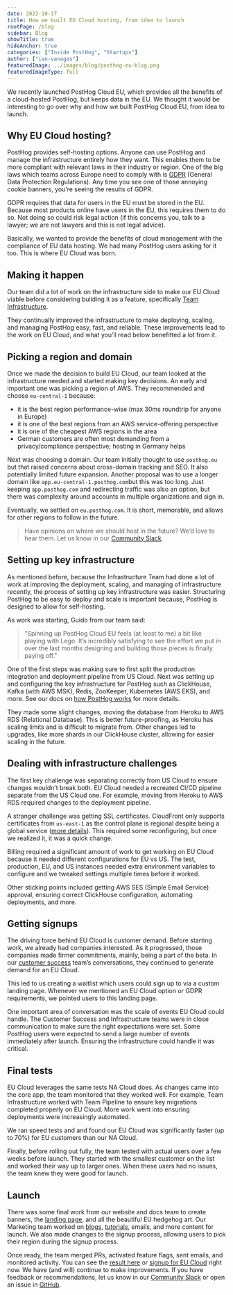 ```yaml
---
date: 2022-10-17
title: How we built EU Cloud hosting, from idea to launch
rootPage: /blog
sidebar: Blog
showTitle: true
hideAnchor: true
categories: ["Inside PostHog", "Startups"]
author: ["ian-vanagas"]
featuredImage: ../images/blog/posthog-eu-blog.png
featuredImageType: full
---
```


We recently launched PostHog Cloud EU, which provides all the benefits of a cloud-hosted PostHog, but keeps data in the EU. We thought it would be interesting to go over why and how we built PostHog Cloud EU, from idea to launch.

## Why EU Cloud hosting?

PostHog provides self-hosting options. Anyone can use PostHog and manage the infrastructure entirely how they want. This enables them to be more compliant with relevant laws in their industry or region. One of the big laws which teams across Europe need to comply with is [GDPR](/docs/integrate/gdpr) (General Data Protection Regulations). Any time you see one of those annoying cookie banners, you’re seeing the results of GDPR. 

GDPR requires that data for users in the EU must be stored in the EU. Because most products online have users in the EU, this requires them to do so. Not doing so could risk legal action (if this concerns you, talk to a lawyer; we are not lawyers and this is not legal advice). 

Basically, we wanted to provide the benefits of cloud management with the compliance of EU data hosting. We had many PostHog users asking for it too. This is where EU Cloud was born.

## Making it happen

Our team did a lot of work on the infrastructure side to make our EU Cloud viable before considering building it as a feature, specifically [Team Infrastructure](/handbook/small-teams/infrastructure). 

They continually improved the infrastructure to make deploying, scaling, and managing PostHog easy, fast, and reliable. These improvements lead to the work on EU Cloud, and what you’ll read below benefitted a lot from it.

## Picking a region and domain

Once we made the decision to build EU Cloud, our team looked at the infrastructure needed and started making key decisions. An early and important one was picking a region of AWS. They recommended and choose `eu-central-1` because:

- it is the best region performance-wise (max 30ms roundtrip for anyone in Europe)
- it is one of the best regions from an AWS service-offering perspective
- it is one of the cheapest AWS regions in the area
- German customers are often most demanding from a privacy/compliance perspective; hosting in Germany helps

Next was choosing a domain. Our team initially thought to use `posthog.eu` but that raised concerns about cross-domain tracking and SEO. It also potentially limited future expansion. Another proposal was to use a longer domain like `app.eu-central-1.posthog.com`but this was too long. Just keeping `app.posthog.com` and redirecting traffic was also an option, but there was complexity around accounts in multiple organizations and sign in.

Eventually, we settled on `eu.posthog.com`. It is short, memorable, and allows for other regions to follow in the future.

> Have opinions on where we should host in the future? We’d love to hear them. Let us know in our [Community Slack](/slack).

## Setting up key infrastructure

As mentioned before, because the Infrastructure Team had done a lot of work at improving the deployment, scaling, and managing of infrastructure recently, the process of setting up key infrastructure was easier. Structuring PostHog to be easy to deploy and scale is important because, PostHog is designed to allow for self-hosting.

As work was starting, Guido from our team said: 

> "Spinning up PostHog Cloud EU feels (at least to me) a bit like playing with Lego. It’s incredibly satisfying to see the effort we put in over the last months designing and building those pieces is finally paying off."

One of the first steps was making sure to first split the production integration and deployment pipeline from US Cloud. Next was setting up and configuring the key infrastructure for PostHog such as ClickHouse, Kafka (with AWS MSK), Redis, ZooKeeper, Kubernetes (AWS EKS), and more. See our docs on [how PostHog works](/docs/how-posthog-works) for more details.

They made some slight changes, moving the database from Heroku to AWS RDS (Relational Database). This is better future-proofing, as Heroku has scaling limits and is difficult to migrate from. Other changes led to upgrades, like more shards in our ClickHouse cluster, allowing for easier scaling in the future.

## Dealing with infrastructure challenges

The first key challenge was separating correctly from US Cloud to ensure changes wouldn’t break both. EU Cloud needed a recreated CI/CD pipeline separate from the US Cloud one. For example, moving from Heroku to AWS RDS required changes to the deployment pipeline.

A stranger challenge was getting SSL certificates. CloudFront only supports certificates from `us-east-1` as the control plane is regional despite being a global service ([more details](https://aws.amazon.com/premiumsupport/knowledge-center/migrate-ssl-cert-us-east/)). This required some reconfiguring, but once we realized it, it was a quick change.

Billing required a significant amount of work to get working on EU Cloud because it needed different configurations for EU vs US. The test, production, EU, and US instances needed extra environment variables to configure and we tweaked settings multiple times before it worked. 

Other sticking points included getting AWS SES (Simple Email Service) approval, ensuring correct ClickHouse configuration, automating deployments, and more. 

## Getting signups

The driving force behind EU Cloud is customer demand. Before starting work, we already had companies interested. As it progressed, those companies made firmer commitments, mainly, being a part of the beta. In our [customer success](/handbook/small-teams/customer-success) team’s conversations, they continued to generate demand for an EU Cloud.

This led to us creating a waitlist which users could sign up to via a custom landing page. Whenever we mentioned an EU Cloud option or GDPR requirements, we pointed users to this landing page.

One important area of conversation was the scale of events EU Cloud could handle. The Customer Success and Infrastructure teams were in close communication to make sure the right expectations were set. Some PostHog users were expected to send a large number of events immediately after launch. Ensuring the infrastructure could handle it was critical. 

## Final tests

EU Cloud leverages the same tests NA Cloud does. As changes came into the core app, the team monitored that they worked well. For example, Team Infrastructure worked with Team Pipeline to ensure key migrations completed properly on EU Cloud. More work went into ensuring deployments were increasingly automated.

We ran speed tests and and found our EU Cloud was significantly faster (up to 70%) for EU customers than our NA Cloud.

Finally, before rolling out fully, the team tested with actual users over a few weeks before launch. They started with the smallest customer on the list and worked their way up to larger ones. When these users had no issues, the team knew they were good for launch.

## Launch

There was some final work from our website and docs team to create banners, the [landing page](/eu), and all the beautiful EU hedgehog art. Our Marketing team worked on [blogs](/blog/posthog-cloud-eu), [tutorials](/tutorials/migrate-eu-cloud), emails, and more content for launch. We also made changes to the signup process, allowing users to pick their region during the signup process.

Once ready, the team merged PRs, activated feature flags, sent emails, and monitored activity. You can see the [result here](/eu) or [signup for EU Cloud](/signup) right now. We have (and will) continue to make improvements. If you have feedback or recommendations, let us know in our [Community Slack](/slack) or open an issue in [GitHub](https://github.com/PostHog/posthog).

<GDPRForm />
